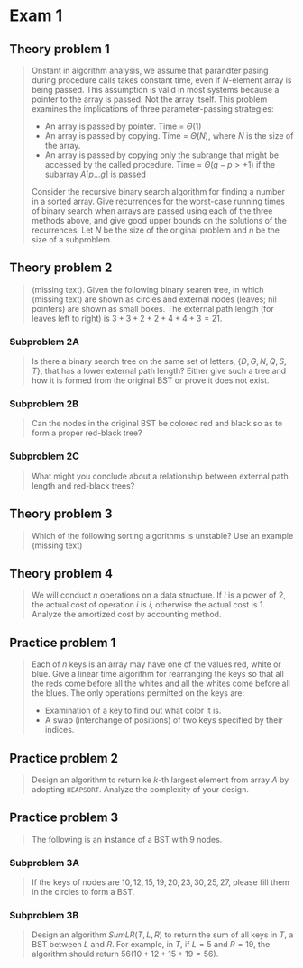<!-- hotfix: KaTeX -->
<!-- https://github.com/yzane/vscode-markdown-pdf/issues/21/ -->
<script type="text/javascript" src="http://cdn.mathjax.org/mathjax/latest/MathJax.js?config=TeX-AMS-MML_HTMLorMML"></script>
<script type="text/x-mathjax-config">MathJax.Hub.Config({ tex2jax: { inlineMath: [['$', '$']] }, messageStyle: 'none' });</script>

# Exam 1

## Theory problem 1

> Onstant in algorithm analysis, we assume that parandter pasing during
  procedure calls takes constant time, even if $N$-element array is being
  passed. This assumption is valid in most systems because a pointer to the
  array is passed. Not the array itself. This problem examines the implications
  of three parameter-passing strategies:
>
> - An array is passed by pointer. Time = $\Theta(1)$
> - An array is passed by copying. Time = $\Theta(N)$, where $N$ is the size of
    the array.
> - An array is passed by copying only the subrange that might be accessed by
    the called procedure. Time = $\Theta(g - p > + 1)$ if the
    subarray $A[p \ldots g]$ is passed
>
> Consider the recursive binary search algorithm for finding a number in a
  sorted array. Give recurrences for the worst-case running times of binary
  search when arrays are passed using each of the three methods above, and give
  good upper bounds on the solutions of the recurrences. Let $N$ be the size of
  the original problem and $n$ be the size of a subproblem.

## Theory problem 2

> (missing text). Given the following binary searen tree, in which (missing
  text) are shown as circles and external nodes (leaves; nil pointers) are shown
  as small boxes. The external path length (for leaves left to right)
  is $3 + 3 + 2 + 2 + 4 + 4 + 3 = 21$.

### Subproblem 2A

> Is there a binary search tree on the same set of
  letters, $\{D, G, N, Q, S, T\}$, that has a lower external path length? Either
  give such a tree and how it is formed from the original BST or prove it does
  not exist.

### Subproblem 2B

> Can the nodes in the original BST be colored red and black so as to form a
  proper red-black tree?

### Subproblem 2C

> What might you conclude about a relationship between external path length and
  red-black trees?

## Theory problem 3

> Which of the following sorting algorithms is unstable? Use an example (missing
  text)

## Theory problem 4

> We will conduct $n$ operations on a data structure. If $i$ is a power of 2,
  the actual cost of operation $i$ is $i$, otherwise the actual cost is $1$.
  Analyze the amortized cost by accounting method.

## Practice problem 1

> Each of $n$ keys is an array may have one of the values red, white or blue.
  Give a linear time algorithm for rearranging the keys so that all the reds
  come before all the whites and all the whites come before all the blues. The
  only operations permitted on the keys are:
>
> - Examination of a key to find out what color it is.
> - A swap (interchange of positions) of two keys specified by their indices.

## Practice problem 2

> Design an algorithm to return ke $k$-th largest element from array $A$ by
  adopting `HEAPSORT`. Analyze the complexity of your design.

## Practice problem 3

> The following is an instance of a BST with 9 nodes.

### Subproblem 3A

> If the keys of nodes are $10, 12, 15, 19, 20, 23, 30, 25, 27$, please fill
  them in the circles to form a BST.

### Subproblem 3B

> Design an algorithm $SumLR(T, L, R)$ to return the sum of all keys in $T$, a
  BST between $L$ and $R$. For example, in $T$, if $L=5$ and $R=19$, the
  algorithm should return $56 (10+12+15+19=56)$.

